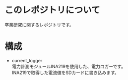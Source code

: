 # このレポジトリについて
卒業研究に関するレポジトリです。

# 構成
* current_logger  
電力計測モジュールINA219を使用した、電力ロガーです。   
INA219で取得した電流値をSDカードに書き込みます。